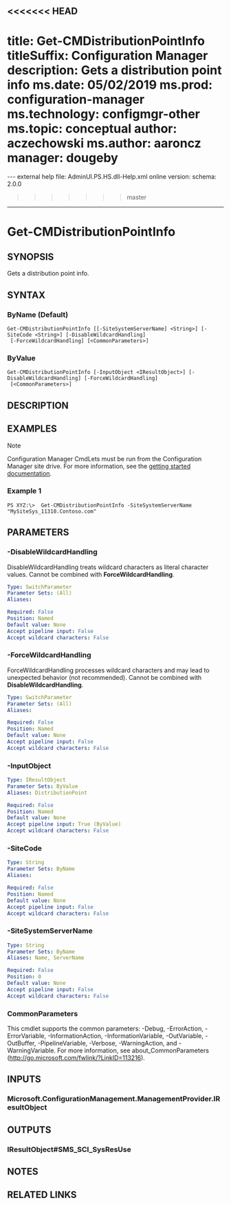 <<<<<<< HEAD
---
title: Get-CMDistributionPointInfo
titleSuffix: Configuration Manager
description: Gets a distribution point info
ms.date: 05/02/2019
ms.prod: configuration-manager
ms.technology: configmgr-other
ms.topic: conceptual
author: aczechowski
ms.author: aaroncz
manager: dougeby
=======
﻿---
external help file: AdminUI.PS.HS.dll-Help.xml
online version: 
schema: 2.0.0
>>>>>>> master
---

# Get-CMDistributionPointInfo

## SYNOPSIS
Gets a distribution point info.

## SYNTAX

### ByName (Default)
```
Get-CMDistributionPointInfo [[-SiteSystemServerName] <String>] [-SiteCode <String>] [-DisableWildcardHandling]
 [-ForceWildcardHandling] [<CommonParameters>]
```

### ByValue
```
Get-CMDistributionPointInfo [-InputObject <IResultObject>] [-DisableWildcardHandling] [-ForceWildcardHandling]
 [<CommonParameters>]
```

## DESCRIPTION
 

## EXAMPLES

> [!NOTE]
> Configuration Manager CmdLets must be run from the Configuration Manager site drive. For more information, see the [getting started documentation](https://docs.microsoft.com/powershell/sccm/overview).


### Example 1
```
PS XYZ:\>  Get-CMDistributionPointInfo -SiteSystemServerName "MySiteSys_11310.Contoso.com"
```

 

## PARAMETERS

### -DisableWildcardHandling
DisableWildcardHandling treats wildcard characters as literal character values. Cannot be combined with **ForceWildcardHandling**.

```yaml
Type: SwitchParameter
Parameter Sets: (All)
Aliases: 

Required: False
Position: Named
Default value: None
Accept pipeline input: False
Accept wildcard characters: False
```

### -ForceWildcardHandling
ForceWildcardHandling processes wildcard characters and may lead to unexpected behavior (not recommended). Cannot be combined with **DisableWildcardHandling**.

```yaml
Type: SwitchParameter
Parameter Sets: (All)
Aliases: 

Required: False
Position: Named
Default value: None
Accept pipeline input: False
Accept wildcard characters: False
```

### -InputObject
 

```yaml
Type: IResultObject
Parameter Sets: ByValue
Aliases: DistributionPoint

Required: False
Position: Named
Default value: None
Accept pipeline input: True (ByValue)
Accept wildcard characters: False
```

### -SiteCode
 

```yaml
Type: String
Parameter Sets: ByName
Aliases: 

Required: False
Position: Named
Default value: None
Accept pipeline input: False
Accept wildcard characters: False
```

### -SiteSystemServerName
 

```yaml
Type: String
Parameter Sets: ByName
Aliases: Name, ServerName

Required: False
Position: 0
Default value: None
Accept pipeline input: False
Accept wildcard characters: False
```

### CommonParameters
This cmdlet supports the common parameters: -Debug, -ErrorAction, -ErrorVariable, -InformationAction, -InformationVariable, -OutVariable, -OutBuffer, -PipelineVariable, -Verbose, -WarningAction, and -WarningVariable. For more information, see about_CommonParameters (http://go.microsoft.com/fwlink/?LinkID=113216).

## INPUTS

### Microsoft.ConfigurationManagement.ManagementProvider.IResultObject

## OUTPUTS

### IResultObject#SMS_SCI_SysResUse

## NOTES

## RELATED LINKS

